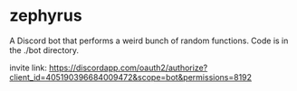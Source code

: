 # zephyrus
A Discord bot that performs a weird bunch of random functions. Code is in the ./bot directory.

invite link: https://discordapp.com/oauth2/authorize?client_id=405190396684009472&scope=bot&permissions=8192
